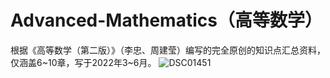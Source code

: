 # Advanced-Mathematics（高等数学）
根据《高等数学（第二版）》（李忠、周建莹）编写的完全原创的知识点汇总资料，仅涵盖6\~10章，写于2022年3\~6月。
![DSC01451](https://user-images.githubusercontent.com/107938588/174832400-0e94840a-f659-42a8-a21d-c2a5ec5651e6.JPG)
